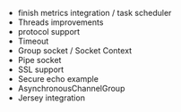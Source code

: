 * finish metrics integration / task scheduler
* Threads improvements
* protocol support
* Timeout
* Group socket / Socket Context
* Pipe socket
* SSL support
* Secure echo example
* AsynchronousChannelGroup 
* Jersey integration
